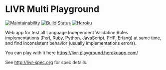 LIVR Multi Playground
=====================

[![Maintainability](https://api.codeclimate.com/v1/badges/00a4deb458a2252f09b5/maintainability)](https://codeclimate.com/github/DanielHreben/livr-multi-playground/maintainability)
[![Build Status](https://travis-ci.org/DanielHreben/livr-multi-playground.svg?branch=master)](https://travis-ci.org/DanielHreben/livr-multi-playground)
[![Heroku](https://heroku-badge.herokuapp.com/?app=livr-playground&style=flat&svg=1)](https://livr-playground.herokuapp.com/)


Web app for test all Language Independent Validation Rules implementations (Perl, Ruby, Python, JavaScript, PHP, Erlang) at same time,
and find inconsistent behavior (usually implementations errors).

You can play with it here https://livr-playground.herokuapp.com/

See http://livr-spec.org for spec details.
